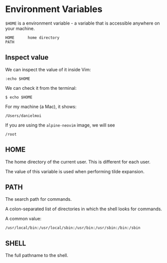 # Environment Variables

`$HOME` is a environment variable - a variable that is accessible anywhere on
your machine.

```
HOME      home directory
PATH
```

## Inspect value
We can inspect the value of it inside Vim:

```
:echo $HOME
```
We can check it from the terminal:
```
$ echo $HOME
```

For my machine (a Mac), it shows:
```
/Users/danielmoi
```

If you are using the `alpine-neovim` image, we will see
```
/root
```


## HOME
The home directory of the current user. This is different for each user.

The value of this variable is used when performing tilde expansion.



## PATH
The search path for commands.

A colon-separated list of directories in which the shell looks for commands.

A common value:
```
/usr/local/bin:/usr/local/sbin:/usr/bin:/usr/sbin:/bin:/sbin
```

## SHELL
The full pathname to the shell.

